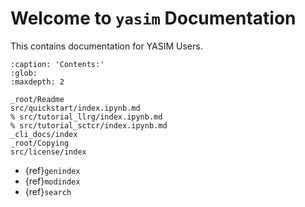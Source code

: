 # Welcome to `yasim` Documentation

This contains documentation for YASIM Users.

```{toctree}
:caption: 'Contents:'
:glob:
:maxdepth: 2

_root/Readme
src/quickstart/index.ipynb.md
% src/tutorial_llrg/index.ipynb.md
% src/tutorial_sctcr/index.ipynb.md
_cli_docs/index
_root/Copying
src/license/index
```

- {ref}`genindex`
- {ref}`modindex`
- {ref}`search`
